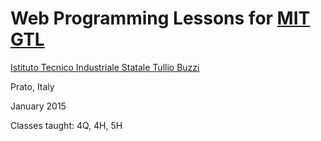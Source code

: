 Web Programming Lessons for [MIT GTL](http://misti.mit.edu/global-teaching-labs)
=============

[Istituto Tecnico Industriale Statale Tullio Buzzi](http://www.itistulliobuzzi.it/)

Prato, Italy

January 2015

Classes taught: 4Q, 4H, 5H
